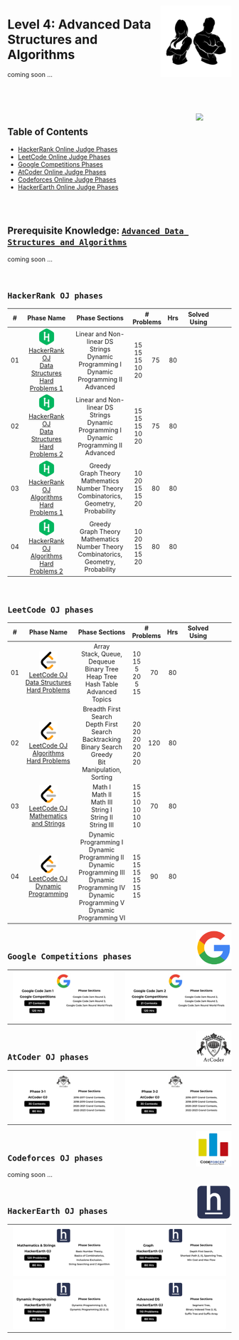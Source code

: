 <a href="/level-4/README.md"><img align="right" width="160" src="/logos/level-4.png"></img></a>

# Level 4: Advanced Data Structures and Algorithms
coming soon ...

<br><br>

<br>
<picture><img align="right" width="80" src="https://github.com/cs-MohamedAyman/cs-MohamedAyman/blob/master/repos-icons/agenda.png"></img></picture>

## Table of Contents
  * [HackerRank Online Judge Phases](#hackerrank-oj-phases)
  * [LeetCode Online Judge Phases](#leetcode-oj-phases)
  * [Google Competitions Phases](#google-competitions-phases)
  * [AtCoder Online Judge Phases](#atcoder-oj-phases)
  * [Codeforces Online Judge Phases](#codeforces-oj-phases)
  * [HackerEarth Online Judge Phases](#hackerearth-oj-phases)

<br><br>

## Prerequisite Knowledge: [`Advanced Data Structures and Algorithms`](https://github.com/cs-MohamedAyman/computer-science-trainings/blob/master/advanced-data-structures-and-algorithms/README.md)

coming soon ...

<br>

## `HackerRank OJ phases`

<table>
    <thead>
        <tr>
<th width="30px">#</th>
<th width="240px">Phase Name</th>
<th width="300px">Phase Sections</th>
<th width="120px" colspan=2># Problems</th>
<th width="30px">Hrs</th>
<th width="210px">Solved Using</th>
<th width="240px"></th>
        </tr>
    </thead>
    <tbody>
        <tr>
<td align="center">01</td>
<td align="center"><a href="https://github.com/cs-MohamedAyman/Problem-Solving-Training/blob/master/level-4/hackerrank/data-structures-hard-problems-1/README.md">
<img width="40%" src="https://github.com/cs-MohamedAyman/Problem-Solving-Training/blob/master/logos/hackerrank.png"></img></a><br>
<a href="https://github.com/cs-MohamedAyman/Problem-Solving-Training/blob/master/level-4/hackerrank/data-structures-hard-problems-1/README.md">HackerRank OJ <br> Data Structures Hard Problems 1</a></td>
<td align="center">
Linear and Non-linear DS <br>
Strings <br>
Dynamic Programming I <br>
Dynamic Programming II <br>
Advanced <br>
</td>
<td align="center">
15 <br>
15 <br>
15 <br>
10 <br>
20 <br>
</td>
<td align="center">75</td>
<td align="center">80</td>
<td align="center">
</td>
<td align="center"></td>
        </tr>
        <tr>
<td align="center">02</td>
<td align="center"><a href="https://github.com/cs-MohamedAyman/Problem-Solving-Training/blob/master/level-4/hackerrank/data-structures-hard-problems-2/README.md">
<img width="40%" src="https://github.com/cs-MohamedAyman/Problem-Solving-Training/blob/master/logos/hackerrank.png"></img></a><br>
<a href="https://github.com/cs-MohamedAyman/Problem-Solving-Training/blob/master/level-4/hackerrank/data-structures-hard-problems-2/README.md">HackerRank OJ <br> Data Structures Hard Problems 2</a></td>
<td align="center">
Linear and Non-linear DS <br>
Strings <br>
Dynamic Programming I <br>
Dynamic Programming II <br>
Advanced <br>
</td>
<td align="center">
15 <br>
15 <br>
15 <br>
10 <br>
20 <br>
</td>
<td align="center">75</td>
<td align="center">80</td>
<td align="center">
</td>
<td align="center"></td>
        </tr>
        <tr>
<td align="center">03</td>
<td align="center"><a href="https://github.com/cs-MohamedAyman/Problem-Solving-Training/blob/master/level-4/hackerrank/algorithms-hard-problems-1/README.md">
<img width="40%" src="https://github.com/cs-MohamedAyman/Problem-Solving-Training/blob/master/logos/hackerrank.png"></img></a><br>
<a href="https://github.com/cs-MohamedAyman/Problem-Solving-Training/blob/master/level-4/hackerrank/algorithms-hard-problems-1/README.md">HackerRank OJ <br> Algorithms Hard Problems 1</a></td>
<td align="center">
Greedy <br>
Graph Theory <br>
Mathematics <br>
Number Theory <br>
Combinatorics, Geometry, Probability <br>
</td>
<td align="center">
10 <br>
20 <br>
15 <br>
15 <br>
20 <br>
</td>
<td align="center">80</td>
<td align="center">80</td>
<td align="center">
</td>
<td align="center"></td>
        </tr>
        <tr>
<td align="center">04</td>
<td align="center"><a href="https://github.com/cs-MohamedAyman/Problem-Solving-Training/blob/master/level-4/hackerrank/algorithms-hard-problems-2/README.md">
<img width="40%" src="https://github.com/cs-MohamedAyman/Problem-Solving-Training/blob/master/logos/hackerrank.png"></img></a><br>
<a href="https://github.com/cs-MohamedAyman/Problem-Solving-Training/blob/master/level-4/hackerrank/algorithms-hard-problems-2/README.md">HackerRank OJ <br> Algorithms Hard Problems 2</a></td>
<td align="center">
Greedy <br>
Graph Theory <br>
Mathematics <br>
Number Theory <br>
Combinatorics, Geometry, Probability <br>
</td>
<td align="center">
10 <br>
20 <br>
15 <br>
15 <br>
20 <br>
</td>
<td align="center">80</td>
<td align="center">80</td>
<td align="center">
</td>
<td align="center"></td>
        </tr>
    </tbody>
</table>

<br>

## `LeetCode OJ phases`

<table>
    <thead>
        <tr>
<th width="30px">#</th>
<th width="240px">Phase Name</th>
<th width="300px">Phase Sections</th>
<th width="120px" colspan=2># Problems</th>
<th width="30px">Hrs</th>
<th width="210px">Solved Using</th>
<th width="240px"></th>
        </tr>
    </thead>
    <tbody>
        <tr>
<td align="center">01</td>
<td align="center"><a href="https://github.com/cs-MohamedAyman/Problem-Solving-Training/blob/master/level-4/leetcode/data-structures-hard-problems/README.md">
<img width="40%" src="https://github.com/cs-MohamedAyman/Problem-Solving-Training/blob/master/logos/leetcode.png"></img></a><br>
<a href="https://github.com/cs-MohamedAyman/Problem-Solving-Training/blob/master/level-4/leetcode/data-structures-hard-problems/README.md">LeetCode OJ <br> Data Structures Hard Problems</a></td>
<td align="center">
Array <br>
Stack, Queue, Dequeue <br>
Binary Tree <br>
Heap Tree <br>
Hash Table <br>
Advanced Topics <br>
</td>
<td align="center">
10 <br>
15 <br>
5 <br>
20 <br>
5 <br>
15 <br>
</td>
<td align="center">70</td>
<td align="center">80</td>
<td align="center">
</td>
<td align="center"></td>
        </tr>
        <tr>
<td align="center">02</td>
<td align="center"><a href="https://github.com/cs-MohamedAyman/Problem-Solving-Training/blob/master/level-4/leetcode/algorithms-hard-problems/README.md">
<img width="40%" src="https://github.com/cs-MohamedAyman/Problem-Solving-Training/blob/master/logos/leetcode.png"></img></a><br>
<a href="https://github.com/cs-MohamedAyman/Problem-Solving-Training/blob/master/level-4/leetcode/algorithms-hard-problems/README.md">LeetCode OJ <br> Algorithms Hard Problems</a></td>
<td align="center">
Breadth First Search <br>
Depth First Search <br>
Backtracking <br>
Binary Search <br>
Greedy <br>
Bit Manipulation, Sorting <br>
</td>
<td align="center">
20 <br>
20 <br>
20 <br>
20 <br>
20 <br>
20 <br>
</td>
<td align="center">120</td>
<td align="center">80</td>
<td align="center">
</td>
<td align="center"></td>
        </tr>
        <tr>
<td align="center">03</td>
<td align="center"><a href="https://github.com/cs-MohamedAyman/Problem-Solving-Training/blob/master/level-4/leetcode/mathematics-strings/README.md">
<img width="40%" src="https://github.com/cs-MohamedAyman/Problem-Solving-Training/blob/master/logos/leetcode.png"></img></a><br>
<a href="https://github.com/cs-MohamedAyman/Problem-Solving-Training/blob/master/level-4/leetcode/mathematics-strings/README.md">LeetCode OJ <br> Mathematics and Strings</a></td>
<td align="center">
Math I <br>
Math II <br>
Math III <br>
String I <br>
String II <br>
String III <br>
</td>
<td align="center">
15 <br>
15 <br>
10 <br>
10 <br>
10 <br>
10 <br>
</td>
<td align="center">70</td>
<td align="center">80</td>
<td align="center">
</td>
<td align="center"></td>
        </tr>
        <tr>
<td align="center">04</td>
<td align="center"><a href="https://github.com/cs-MohamedAyman/Problem-Solving-Training/blob/master/level-4/leetcode/dynamic-programming/README.md">
<img width="40%" src="https://github.com/cs-MohamedAyman/Problem-Solving-Training/blob/master/logos/leetcode.png"></img></a><br>
<a href="https://github.com/cs-MohamedAyman/Problem-Solving-Training/blob/master/level-4/leetcode/dynamic-programming/README.md">LeetCode OJ <br> Dynamic Programming</a></td>
<td align="center">
Dynamic Programming I <br>
Dynamic Programming II <br>
Dynamic Programming III <br>
Dynamic Programming IV <br>
Dynamic Programming V <br>
Dynamic Programming VI <br>
</td>
<td align="center">
15 <br>
15 <br>
15 <br>
15 <br>
15 <br>
15 <br>
</td>
<td align="center">90</td>
<td align="center">80</td>
<td align="center">
</td>
<td align="center"></td>
        </tr>
    </tbody>
</table>

<picture><img align="right" width="80" src="/logos/googlecompetitions.png"></img></picture>
<br>

## `Google Competitions phases`

<table>
    <tbody>
        <tr>
<td align="center"><a href="/level-4/googlecompetitions/codejam-1/README.md">          <img width="95%" src="/logos/googlecompetitions-05.png"></img></a></td>
<td align="center"><a href="/level-4/googlecompetitions/codejam-2/README.md">          <img width="95%" src="/logos/googlecompetitions-06.png"></img></a></td>
        </tr>
    </tbody>
</table>

<picture><img align="right" width="80" src="/logos/atcoder.png"></img></picture>
<br>

## `AtCoder OJ phases`

<table>
    <tbody>
        <tr>
<td align="center"><a href="/level-4/atcoder/phase-3-1/README.md">                     <img width="95%" src="/logos/atcoder-07.png"></img></a></td>
<td align="center"><a href="/level-4/atcoder/phase-3-2/README.md">                     <img width="95%" src="/logos/atcoder-08.png"></img></a></td>
        </tr>
    </tbody>
</table>

<picture><img align="right" width="80" src="/logos/codeforces.png"></img></picture>
<br>

## `Codeforces OJ phases`

coming soon ...

<picture><img align="right" width="80" src="/logos/hackerearth.png"></img></picture>
<br>

## `HackerEarth OJ phases`

<table>
    <tbody>
        <tr>
<td align="center"><a href="/level-4/hackerearth/mathematics-strings/README.md">       <img width="95%" src="/logos/hackerearth-10.png"></img></a></td>
<td align="center"><a href="/level-4/hackerearth/graph/README.md">                     <img width="95%" src="/logos/hackerearth-12.png"></img></a></td>
        </tr>
        <tr>
<td align="center"><a href="/level-4/hackerearth/dynamic-programming/README.md">       <img width="95%" src="/logos/hackerearth-14.png"></img></a></td>
<td align="center"><a href="/level-4/hackerearth/advanced-data-structures/README.md">  <img width="95%" src="/logos/hackerearth-16.png"></img></a></td>
        </tr>
    </tbody>
</table>
